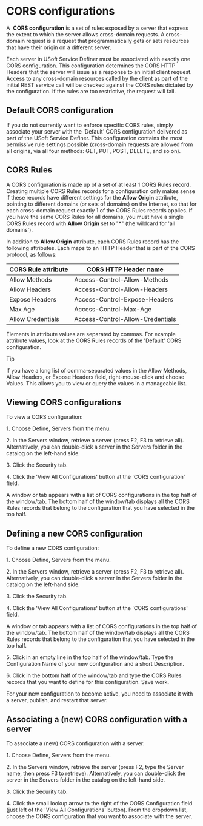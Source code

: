 # CORS configurations

A  **CORS configuration** is a set of rules exposed by a server that express the extent to which the server allows cross-domain requests. A cross-domain request is a request that programmatically gets or sets resources that have their origin on a different server.

Each server in USoft Service Definer must be associated with exactly one CORS configuration. This configuration determines the CORS HTTP Headers that the server will issue as a response to an initial client request. Access to any cross-domain resources called by the client as part of the initial REST service call will be checked against the CORS rules dictated by the configuration. If the rules are too restrictive, the request will fail.

## Default CORS configuration

If you do not currently want to enforce specific CORS rules, simply associate your server with the 'Default' CORS configuration delivered as part of the USoft Service Definer. This configuration contains the most permissive rule settings possible (cross-domain requests are allowed from all origins, via all four methods: GET, PUT, POST, DELETE, and so on).

## CORS Rules

A CORS configuration is made up of a set of at least 1 CORS Rules record. Creating multiple CORS Rules records for a configuration only makes sense if these records have different settings for the **Allow Origin** attribute, pointing to different domains (or sets of domains) on the Internet, so that for each cross-domain request exactly 1 of the CORS Rules records applies. If you have the same CORS Rules for all domains, you must have a single CORS Rules record with **Allow Origin** set to "*" (the wildcard for 'all domains').

In addition to **Allow Origin** attribute, each CORS Rules record has the following attributes. Each maps to an HTTP Header that is part of the CORS protocol, as follows:

|**CORS Rule attribute**|**CORS HTTP Header name**|
|--------|--------|
|Allow Methods|Access-Control-Allow-Methods|
|Allow Headers|Access-Control-Allow-Headers|
|Expose Headers|Access-Control-Expose-Headers|
|Max Age |Access-Control-Max-Age|
|Allow Credentials|Access-Control-Allow-Credentials|



Elements in attribute values are separated by commas. For example attribute values, look at the CORS Rules records of the 'Default' CORS configuration.

> [!TIP]
> If you have a long list of comma-separated values in the Allow Methods, Allow Headers, or Expose Headers field, right-mouse-click and choose Values. This allows you to view or query the values in a manageable list.

## Viewing CORS configurations

To view a CORS configuration:

1. Choose Define, Servers from the menu.

2. In the Servers window, retrieve a server (press F2, F3 to retrieve all). Alternatively, you can double-click a server in the Servers folder in the catalog on the left-hand side.

3. Click the Security tab.

4. Click the 'View All Configurations' button at the 'CORS configuration' field.

A window or tab appears with a list of CORS configurations in the top half of the window/tab. The bottom half of the window/tab displays all the CORS Rules records that belong to the configuration that you have selected in the top half.

## Defining a new CORS configuration

To define a new CORS configuration:

1. Choose Define, Servers from the menu.

2. In the Servers window, retrieve a server (press F2, F3 to retrieve all). Alternatively, you can double-click a server in the Servers folder in the catalog on the left-hand side.

3. Click the Security tab.

4. Click the 'View All Configurations' button at the 'CORS configurations' field.

A window or tab appears with a list of CORS configurations in the top half of the window/tab. The bottom half of the window/tab displays all the CORS Rules records that belong to the configuration that you have selected in the top half.

5. Click in an empty line in the top half of the window/tab. Type the Configuration Name of your new configuration and a short Description.

6. Click in the bottom half of the window/tab and type the CORS Rules records that you want to define for this configuration. Save work.

For your new configuration to become active, you need to associate it with a server, publish, and restart that server.

## Associating a (new) CORS configuration with a server

To associate a (new) CORS configuration with a server:

1. Choose Define, Servers from the menu.

2. In the Servers window, retrieve the server (press F2, type the Server name, then press F3 to retrieve). Alternatively, you can double-click the server in the Servers folder in the catalog on the left-hand side.

3. Click the Security tab.

4. Click the small lookup arrow to the right of the CORS Configuration field (just left of the 'View All Configurations' button). From the dropdown list, choose the CORS configuration that you want to associate with the server.

###  